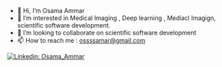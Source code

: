 - 👋 Hi, I’m Osama Ammar
- 👀 I’m interested in Medical Imaging , Deep learning , Mediacl Imagign, scientific software development.
- 💞️ I’m looking to collaborate on scientific software development
- 📫 How to reach me : ossssamar@gmail.com


[![Linkedin: Osama_Ammar](https://img.shields.io/badge/-OsamaAmmar-blue?style=for-the-badge&logo=Linkedin&logoColor=white&link=https://www.linkedin.com/in/osama-ammar-msc-140284111/)](https://www.linkedin.com/in/osama-ammar-msc-140284111/)



